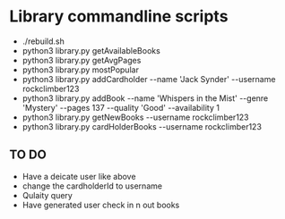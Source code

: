 # Library commandline scripts

- ./rebuild.sh
- python3 library.py getAvailableBooks
- python3 library.py getAvgPages
- python3 library.py mostPopular
- python3 library.py addCardholder --name 'Jack Synder' --username rockclimber123
- python3 library.py addBook --name 'Whispers in the Mist' --genre 'Mystery' --pages 137 --quality 'Good' --availability 1
- python3 library.py getNewBooks --username rockclimber123
- python3 library.py cardHolderBooks --username rockclimber123

## TO DO 
- Have a deicate user like above
- change the cardholderId to username 
- Qulaity query
- Have generated user check in n out books
